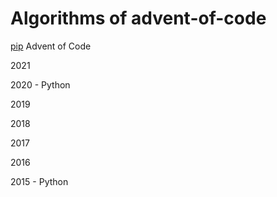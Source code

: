 # Algorithms of advent-of-code

[pip](https://adventofcode.com/) Advent of Code

2021

2020 - Python

2019

2018

2017

2016

2015 - Python